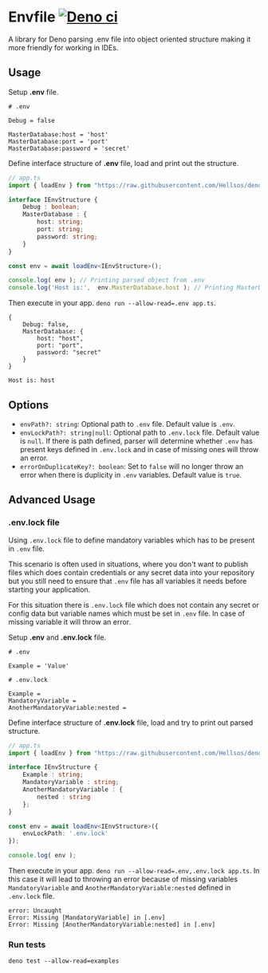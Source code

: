 # Envfile  [![Deno ci](https://github.com/Hellsos/deno-envfile/workflows/CI/badge.svg)](https://github.com/Hellsos/deno-envfile)

A library for Deno parsing .env file into object oriented structure making it more friendly for working in IDEs.

## Usage

Setup **.env** file.

````
# .env

Debug = false

MasterDatabase:host = 'host'
MasterDatabase:port = 'port'
MasterDatabase:password = 'secret'
````

Define interface structure of **.env** file, load and print out the structure.

````ts
// app.ts
import { loadEnv } from "https://raw.githubusercontent.com/Hellsos/deno-envfile/master/mod.ts";

interface IEnvStructure {
	Debug : boolean;
	MasterDatabase : {
		host: string;
		port: string;
		password: string;
	}
}

const env = await loadEnv<IEnvStructure>();

console.log( env ); // Printing parsed object from .env
console.log('Host is:',  env.MasterDatabase.host ); // Printing MasterDatabase:host value

````

Then execute in your app. `deno run --allow-read=.env app.ts`.

````
{ 
    Debug: false, 
    MasterDatabase: { 
        host: "host", 
        port: "port", 
        password: "secret"
    } 
}

Host is: host
````

## Options

- `envPath?: string`: Optional path to `.env` file. Default value is `.env`.
- `envLockPath?: string|null`: Optional path to `.env.lock` file. Default value is `null`. If there is path defined, parser will determine whether `.env` has present keys defined in `.env.lock` and in case of missing ones will throw an error. 
- `errorOnDuplicateKey?: boolean`: Set to `false` will no longer throw an error when there is duplicity in `.env` variables. Default value is `true`.


## Advanced Usage

### .env.lock file

Using `.env.lock` file to define mandatory variables which has to be present in `.env` file.

This scenario is often used in situations, where you don't want to publish files which does contain credentials or any secret data into your repository but you still need to ensure that `.env` file has all variables it needs before starting your application.

For this situation there is `.env.lock` file which does not contain any secret or config data but variable names which must be set in `.env` file. In case of missing variable it will throw an error.

Setup **.env** and **.env.lock** file.

````
# .env

Example = 'Value'
````
````
# .env.lock

Example =
MandatoryVariable =
AnotherMandatoryVariable:nested =
````

Define interface structure of **.env.lock** file, load and try to print out parsed structure.

````ts
// app.ts
import { loadEnv } from "https://raw.githubusercontent.com/Hellsos/deno-envfile/master/mod.ts";

interface IEnvStructure {
    Example : string;
    MandatoryVariable : string;
    AnotherMandatoryVariable : {
        nested : string
    };
}

const env = await loadEnv<IEnvStructure>({
    envLockPath: '.env.lock'
});

console.log( env );
````

Then execute in your app. `deno run --allow-read=.env,.env.lock app.ts`.
In this case it will lead to throwing an error because of missing variables `MandatoryVariable` and `AnotherMandatoryVariable:nested` defined in `.env.lock` file.

````
error: Uncaught 
Error: Missing [MandatoryVariable] in [.env]
Error: Missing [AnotherMandatoryVariable:nested] in [.env]
````

### Run tests
 
`deno test --allow-read=examples`

